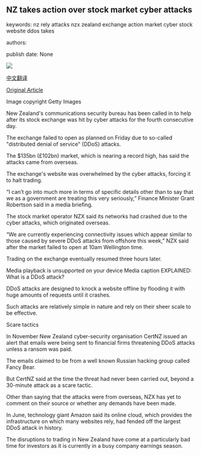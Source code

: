 ## NZ takes action over stock market cyber attacks

keywords: nz rely attacks nzx zealand exchange action market cyber stock website ddos takes

authors: 

publish date: None

![](https://ichef.bbci.co.uk/news/1024/branded_news/141EF/production/_114151428_nzxlogo.jpg)

[中文翻译](NZ%20takes%20action%20over%20stock%20market%20cyber%20attacks_zh.md)

[Original Article](https://www.bbc.com/news/business-53942907)

Image copyright Getty Images

New Zealand's communications security bureau has been called in to help after its stock exchange was hit by cyber attacks for the fourth consecutive day.

The exchange failed to open as planned on Friday due to so-called "distributed denial of service" (DDoS) attacks.

The $135bn (£102bn) market, which is nearing a record high, has said the attacks came from overseas.

The exchange's website was overwhelmed by the cyber attacks, forcing it to halt trading.

“I can’t go into much more in terms of specific details other than to say that we as a government are treating this very seriously,” Finance Minister Grant Robertson said in a media briefing.

The stock market operator NZX said its networks had crashed due to the cyber attacks, which originated overseas.

“We are currently experiencing connectivity issues which appear similar to those caused by severe DDoS attacks from offshore this week,” NZX said after the market failed to open at 10am Wellington time.

Trading on the exchange eventually resumed three hours later.

Media playback is unsupported on your device Media caption EXPLAINED: What is a DDoS attack?

DDoS attacks are designed to knock a website offline by flooding it with huge amounts of requests until it crashes.

Such attacks are relatively simple in nature and rely on their sheer scale to be effective.

Scare tactics

In November New Zealand cyber-security organisation CertNZ issued an alert that emails were being sent to financial firms threatening DDoS attacks unless a ransom was paid.

The emails claimed to be from a well known Russian hacking group called Fancy Bear.

But CertNZ said at the time the threat had never been carried out, beyond a 30-minute attack as a scare tactic.

Other than saying that the attacks were from overseas, NZX has yet to comment on their source or whether any demands have been made.

In June, technology giant Amazon said its online cloud, which provides the infrastructure on which many websites rely, had fended off the largest DDoS attack in history.

The disruptions to trading in New Zealand have come at a particularly bad time for investors as it is currently in a busy company earnings season.